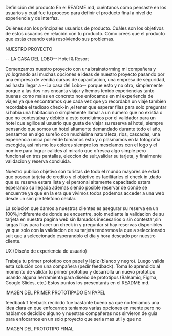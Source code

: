 Definición del producto
En el README.md, cuéntanos cómo pensaste en los usuarios y cuál fue tu proceso para definir el producto final 
a nivel de experiencia y de interfaz.

Quiénes son los principales usuarios de producto.
Cuáles son los objetivos de estos usuarios en relación con tu producto.
Cómo crees que el producto que estás creando está resolviendo sus problemas.



NUESTRO PROYECTO

-- LA CASA DEL LOBO--
   Hotel & Resort
   
Comenzamos nuestro proyecto con una brainstorming mi compañera y yo,logrando asi muchas opciones e ideas de nuestro
proyecto pasando por una empresa de vendia cursos de capacitacion, una empresa de seguridad, asi hasta llegar a --La casa del Lobo--
porque esto y no otro, simplemente porque a las dos nos encanta viajar y hemos tenido experiencias tanto buenas como malas en
concreto nos enfocamos en mi experiencia de viajes ya que encontramos que cada vez que yo recordaba un viaje tambien recordaba 
el tedioso check-in ,el tener que esperar filas para solo preguntar si habia una habitacion o simplemente llamar a un numero que no 
existia o que no contestaba y debido a esto concluimos por el validador para un hotel que agilice al usuario que gusta de viajar 
su reserva al hotel, siempre pensando que somos un hotel altamente demandado durante todo el año, pensamos en algo sureño 
con muchisima naturaleza, rios, cascadas, una experiencia unica  por ende tomamos esto y o plasmamos en la fotografia escogida, asi 
mismo los colores siempre los mesclamos con el logo  y el nombre  para lograr calides al mirarlo que ofresca algo simple pero funcional 
en tres pantallas, eleccion de suit,validar su tarjeta, y finalmente validacion y reserva concluida.

Nuestro publico objetivo son turistas de todo el mundo mayores de edad que posean tarjeta de credito 
y el objetivo es facilitarles el check in ,dado que su reserva estara lista y el personal altamente capacitado estara esperando
su llegada ademas siendo posible reservar de donde se encuentre ya que en la era que vivimos todos podemos acceder a una web desde un 
sim ple telefono celular.

La solucion que damos a nuestros clientes es asegurar su reserva en un 100%,indiferente de donde se encuentre,
solo mediante la validacion de su tarjeta en nuestra pagina web sin llamados inecesarios o sin contestar,sin largas
filas para hacer un check in y preguntar si hay reservas disponibles ya que solo con la validacion de su tarjeta 
tendremos la que a seleccionado suit   que a seleccionado esperandolo el dia y hora deseado por nuestro cliente.



UX (Diseño de experiencia de usuario)

Trabaja tu primer prototipo con papel y lápiz (blanco y negro).
Luego valida esta solución con una compañera (pedir feedback).
Toma lo aprendido al momento de validar tu primer prototipo y desarrolla un nuevo prototipo usando alguna herramienta para
diseño de prototipos (Balsamiq, Figma, Google Slides, etc.) Estos puntos los presentarás en el README.md.



IMAGEN DEL PRIMER PROTOTIPADO EN PAPEL



feedback
1 feeback recibido fue bastante bueno ya que no teniamos una idea clara en que enfocarnos teniamos varias
opciones en mente pero no habiamos decidido alguno y nuestras compañeras nos sirvieron de guia para enfocarnos
en un solo proyecto que seria mas util y que no

IMAGEN DEL PROTOTIPO FINAL








